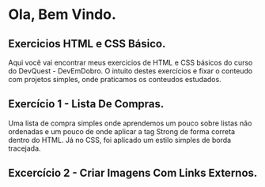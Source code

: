 # Ola, Bem Vindo.

## Exercicios HTML e CSS Básico.

Aqui você vai encontrar meus exercicios de HTML e CSS básicos do curso do DevQuest - DevEmDobro.
O intuito destes exercícios e fixar o conteudo com projetos simples, onde praticamos os conteudos estudados.

## Exercício 1 - Lista De Compras.

Uma lista de compra simples onde aprendemos um pouco sobre listas não ordenadas e um pouco de onde aplicar a tag Strong de forma correta dentro do HTML.
Já no CSS, foi aplicado um estilo simples de borda tracejada.

## Excercício 2 - Criar Imagens Com Links Externos.



